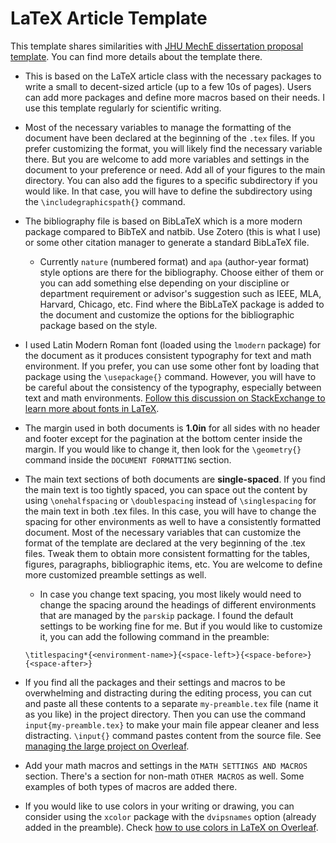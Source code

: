 # LaTeX Article Template

This template shares similarities with [JHU MechE dissertation proposal template](https://github.com/bibekananda-datta/JH-MechE-Dissertation-Proposal-Template). You can find more details about the template there.

- This is based on the LaTeX article class with the necessary packages to write a small to decent-sized article (up to a few 10s of pages). Users can add more packages and define more macros based on their needs. I use this template regularly for scientific writing.

- Most of the necessary variables to manage the formatting of the document have been declared at the beginning of the `.tex` files. If you prefer customizing the format, you will likely find the necessary variable there. But you are welcome to add more variables and settings in the document to your preference or need. Add all of your figures to the main directory. You can also add the figures to a specific subdirectory if you would like. In that case, you will have to define the subdirectory using the `\includegraphicspath{}` command.

- The bibliography file is based on BibLaTeX which is a more modern package compared to BibTeX and natbib. Use Zotero (this is what I use) or some other citation manager to generate a standard BibLaTeX file.
  - Currently `nature` (numbered format) and `apa` (author-year format) style options are there for the bibliography. Choose either of them or you can add something else depending on your discipline or department requirement or advisor's suggestion such as IEEE, MLA, Harvard, Chicago, etc. Find where the BibLaTeX package is added to the document and customize the options for the bibliographic package based on the style.

- I used Latin Modern Roman font (loaded using the `lmodern` package) for the document as it produces consistent typography for text and math environment. If you prefer, you can use some other font by loading that package using the `\usepackage{}` command. However, you will have to be careful about the consistency of the typography, especially between text and math environments. [Follow this discussion on StackExchange to learn more about fonts in LaTeX](https://tex.stackexchange.com/questions/59702/suggest-a-nice-font-family-for-my-basic-latex-template-text-and-math).

- The margin used in both documents is **1.0in** for all sides with no header and footer except for the pagination at the bottom center inside the margin. If you would like to change it, then look for the `\geometry{}` command inside the `DOCUMENT FORMATTING` section.

- The main text sections of both documents are **single-spaced**. If you find the main text is too tightly spaced, you can space out the content by using `\onehalfspacing` or `\doublespacing` instead of `\singlespacing` for the main text in both .tex files. In this case, you will have to change the spacing for other environments as well to have a consistently formatted document. Most of the necessary variables that can customize the format of the template are declared at the very beginning of the .tex files. Tweak them to obtain more consistent formatting for the tables, figures, paragraphs, bibliographic items, etc. You are welcome to define more customized preamble settings as well.
  - In case you change text spacing, you most likely would need to change the spacing around the headings of different environments that are managed by the `parskip` package. I found the default settings to be working fine for me. But if you would like to customize it, you can add the following command in the preamble:
  ```
  \titlespacing*{<environment-name>}{<space-left>}{<space-before>}{<space-after>}
  ```

- If you find all the packages and their settings and macros to be overwhelming and distracting during the editing process, you can cut and paste all these contents to a separate `my-preamble.tex` file (name it as you like) in the project directory. Then you can use the command `input{my-preamble.tex}` to make your main file appear cleaner and less distracting. `\input{}` command pastes content from the source file. See [managing the large project on Overleaf](https://www.overleaf.com/learn/latex/Management_in_a_large_project).

- Add your math macros and settings in the `MATH SETTINGS AND MACROS` section. There's a section for non-math `OTHER MACROS` as well. Some examples of both types of macros are added there.
 
- If you would like to use colors in your writing or drawing, you can consider using the `xcolor` package with the `dvipsnames` option (already added in the preamble). Check [how to use colors in LaTeX on Overleaf](https://www.overleaf.com/learn/latex/Using_colors_in_LaTeX).

